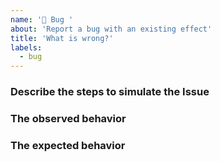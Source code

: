 ```yaml
---
name: '🐞 Bug '
about: 'Report a bug with an existing effect'
title: 'What is wrong?'
labels:
  - bug
---
```


### Describe the steps to simulate the Issue


### The observed behavior


### The expected behavior
